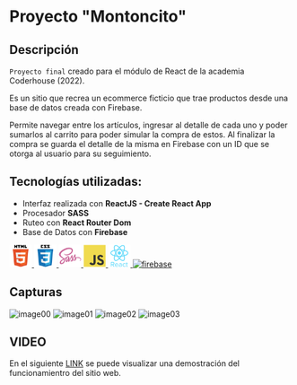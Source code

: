 # Proyecto "Montoncito"
## Descripción

`Proyecto final` creado para el módulo de React de la academia Coderhouse (2022).

Es un sitio que recrea un ecommerce ficticio que trae productos desde una base de datos creada con Firebase.

Permite navegar entre los artículos, ingresar al detalle de cada uno y poder sumarlos al carrito para poder simular la compra de estos.
Al finalizar la compra se guarda el detalle de la misma en Firebase con un ID que se otorga al usuario para su seguimiento.



## Tecnologías utilizadas:

- Interfaz realizada con **ReactJS - Create React App**
- Procesador **SASS**
- Ruteo con **React Router Dom**
- Base de Datos con **Firebase**

<p align="left"> <a href="https://www.w3.org/html/" target="_blank" rel="noreferrer"> <img src="https://raw.githubusercontent.com/devicons/devicon/master/icons/html5/html5-original-wordmark.svg" alt="html5" width="40" height="40"/> </a> <a href="https://www.w3schools.com/css/" target="_blank" rel="noreferrer"> <img src="https://raw.githubusercontent.com/devicons/devicon/master/icons/css3/css3-original-wordmark.svg" alt="css3" width="40" height="40"/> </a> <a href="https://sass-lang.com" target="_blank" rel="noreferrer"> <img src="https://raw.githubusercontent.com/devicons/devicon/master/icons/sass/sass-original.svg" alt="sass" width="40" height="40"/> </a> <a href="https://developer.mozilla.org/en-US/docs/Web/JavaScript" target="_blank" rel="noreferrer"> <img src="https://raw.githubusercontent.com/devicons/devicon/master/icons/javascript/javascript-original.svg" alt="javascript" width="40" height="40"/> </a> <a href="https://reactjs.org/" target="_blank" rel="noreferrer"> <img src="https://raw.githubusercontent.com/devicons/devicon/master/icons/react/react-original-wordmark.svg" alt="react" width="40" height="40"/> </a> <a href="https://firebase.google.com/" target="_blank" rel="noreferrer"> <img src="https://www.vectorlogo.zone/logos/firebase/firebase-icon.svg" alt="firebase" width="40" height="40"/> </a>

## Capturas

![image00](https://i.im.ge/2022/06/06/rWiHLC.png)
![image01](https://i.im.ge/2022/06/06/rWifRD.png)
![image02](https://i.im.ge/2022/06/06/rWiV9Y.png)
![image03](https://i.im.ge/2022/06/06/rWizQ4.png)

## VIDEO
En el siguiente [LINK](https://youtu.be/sMzlOrJ36jY) se puede visualizar una demostración del funcionamientro del sitio web.